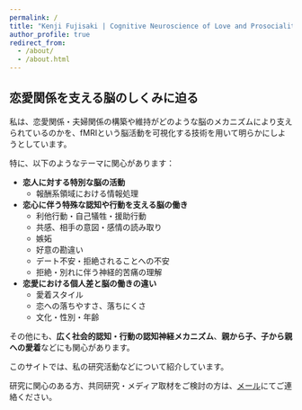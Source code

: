 ```yaml
---
permalink: /
title: "Kenji Fujisaki | Cognitive Neuroscience of Love and Prosociality"
author_profile: true
redirect_from: 
  - /about/
  - /about.html
---
```


## 恋愛関係を支える脳のしくみに迫る

私は、恋愛関係・夫婦関係の構築や維持がどのような脳のメカニズムにより支えられているのかを、fMRIという脳活動を可視化する技術を用いて明らかにしようとしています。

特に、以下のようなテーマに関心があります：

- **恋人に対する特別な脳の活動**
  - 報酬系領域における情報処理
- **恋心に伴う特殊な認知や行動を支える脳の働き**
  - 利他行動・自己犠牲・援助行動
  - 共感、相手の意図・感情の読み取り
  - 嫉妬
  - 好意の勘違い
  - デート不安・拒絶されることへの不安
  - 拒絶・別れに伴う神経的苦痛の理解
- **恋愛における個人差と脳の働きの違い**
  - 愛着スタイル
  - 恋への落ちやすさ、落ちにくさ
  - 文化・性別・年齢

その他にも、**広く社会的認知・行動の認知神経メカニズム**、**親から子、子から親への愛着**などにも関心があります。

このサイトでは、私の研究活動などについて紹介しています。

研究に関心のある方、共同研究・メディア取材をご検討の方は、[メール](mailto:kenji.fujisaki.research@gmail.com)にてご連絡ください。

